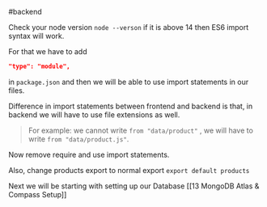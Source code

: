 #backend 

Check your node version `node --verson` if it is above 14 then ES6 import syntax will work.

For that we have to add
```json
"type": "module",
```

in `package.json` and then we will be able to use import statements in our files.

Difference in import statements between frontend and backend is that, in backend we will have to use file extensions as well.

>For example:
> we cannot write `from "data/product"` , we will have to write `from "data/product.js"`.


Now remove require and use import statements.


Also, change products export to normal export `export default products`


Next we will be starting with setting up our Database [[13 MongoDB Atlas & Compass Setup]]